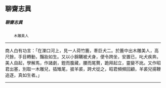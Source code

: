 

## 聊齋志異

##### 聊齋志異
　　`木雕美人`

* * *

商人白有功言：「在濼口河上，見一人荷竹簏，牽巨犬二。於簏中出木雕美人，高尺餘，手目轉動，豔妝如生。又以小錦韉被犬身，便令跨坐，安置已，叱犬疾奔。美人自起，學解馬，作諸劇，鐙而腹藏，腰而尾贅，跪拜起立，靈變不訛。又作昭君出塞，別取一木雕兒，插雉尾，披羊裘，跨犬從之，昭君頻頻回顧，羊裘兒揚鞭追逐，真如生者。」

* * *

